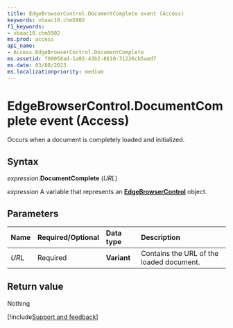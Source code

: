 ```yaml
---
title: EdgeBrowserControl.DocumentComplete event (Access)
keywords: vbaac10.chm5902
f1_keywords:
- vbaac10.chm5902
ms.prod: access
api_name:
- Access.EdgeBrowserControl.DocumentComplete
ms.assetid: f00058ad-1a02-43b2-8610-31226cb5aed7
ms.date: 03/08/2023
ms.localizationpriority: medium
---
```



# EdgeBrowserControl.DocumentComplete event (Access)

Occurs when a document is completely loaded and initialized.


## Syntax

_expression_.**DocumentComplete** (_URL_)

_expression_ A variable that represents an **[EdgeBrowserControl](Access.EdgeBrowserControl.md)** object.


## Parameters

|Name|Required/Optional|Data type|Description|
|:-----|:-----|:-----|:-----|
| _URL_|Required|**Variant**|Contains the URL of the loaded document.|

## Return value

Nothing




[!include[Support and feedback](~/includes/feedback-boilerplate.md)]
